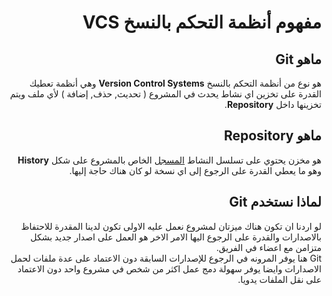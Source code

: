 # <div dir=rtl>مفهوم أنظمة التحكم بالنسخ VCS</div>

## <div dir=rtl>ماهو Git </div>
<div dir=rtl> هو نوع من أنظمة التحكم بالنسخ <b>Version Control Systems</b> وهي أنظمة تعطيك القدرة على تخزين اي نشاط يحدث في المشروع ( تحديث, حذف, إضافة ) لأي ملف ويتم تخزينها داخل <b>Repository</b>. </div>

## <div dir=rtl>ماهو Repository</div>
<div dir=rtl>هو مخزن يحتوي على تسلسل النشاط <u>المسجل</u> الخاص بالمشروع على شكل <b>History</b> وهو ما يعطي القدرة على الرجوع إلى اي نسخة لو كان هناك حاجة إليها.</div>

## <div dir=rtl>لماذا نستخدم  Git</div>
<div dir=rtl>لو اردنا ان تكون هناك ميزتان لمشروع نعمل عليه الاولى تكون لدينا المقدرة للاحتفاظ بالاصدارات والقدرة على الرجوع اليها الامر الاخر هو العمل على اصدار جديد بشكل متزامن مع اعضاء في الفريق. </div>
<div dir=rtl>Git هنا يوفر المرونه في الرجوع للإصدارات السابقة دون الاعتماد على عدة ملفات لحمل الاصدارات وايضا يوفر سهولة دمج عمل اكثر من شخص في مشروع واحد دون الاعتماد على نقل الملفات يدويا.</div>
